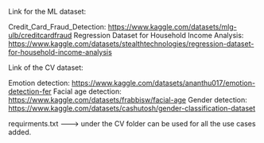 Link for the ML dataset:

Credit_Card_Fraud_Detection: https://www.kaggle.com/datasets/mlg-ulb/creditcardfraud
Regression Dataset for Household Income Analysis: https://www.kaggle.com/datasets/stealthtechnologies/regression-dataset-for-household-income-analysis

Link of the CV dataset:

Emotion detection: https://www.kaggle.com/datasets/ananthu017/emotion-detection-fer
Facial age detection: https://www.kaggle.com/datasets/frabbisw/facial-age
Gender detection: https://www.kaggle.com/datasets/cashutosh/gender-classification-dataset

requirments.txt ---> under the CV folder can be used for all the use cases added.
